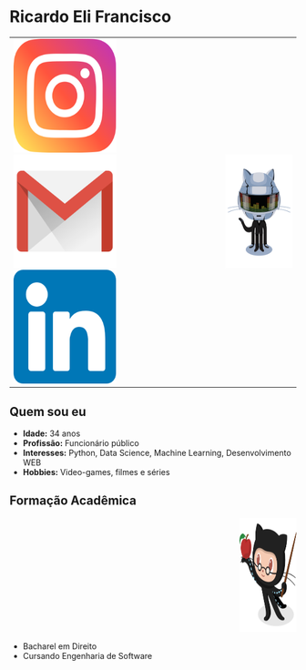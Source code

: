 # Ricardo Eli Francisco

<table width="100%">
  <tr>
    <!-- Coluna para ícones de redes sociais -->
    <td valign="middle" align="left">
      <a href="https://www.instagram.com/ricardoelif">
        <img src="https://github.com/Ricardoelif/Ricardoelif/blob/main/imgs/instagram.png" width="180" height="200" alt="Instagram"/>
      </a>
      <a href="mailto:contato@ricardoelca">
        <img src="https://github.com/Ricardoelif/Ricardoelif/blob/main/imgs/email.png" width="180" height="200" alt="Email"/>
      </a>
      <a href="https://www.linkedin.com/in/ricardoelif">
        <img src="https://github.com/Ricardoelif/Ricardoelif/blob/main/imgs/linkedin.png" width="180" height="200" alt="LinkedIn"/>
      </a>
    </td>
    <!-- Coluna para a imagem daftpunkcat -->
    <td valign="middle" align="right">
      <img src="https://github.com/Ricardoelif/Ricardoelif/blob/main/imgs/daftpunktocat-thomas.gif" width="180" height="200" alt="Imagem de perfil estilizada"/>
    </td>
  </tr>
</table>

## Quem sou eu

- **Idade:** 34 anos
- **Profissão:** Funcionário público
- **Interesses:** Python, Data Science, Machine Learning, Desenvolvimento WEB
- **Hobbies:** Video-games, filmes e séries

## Formação Acadêmica

<p align="right">
  <img src="https://github.com/Ricardoelif/Ricardoelif/blob/main/imgs/estudioso.png" width="100" height="200" alt="Imagem de estudo"/>
</p>

- Bacharel em Direito
- Cursando Engenharia de Software
